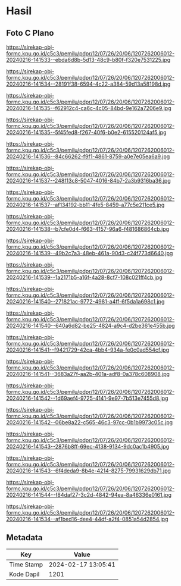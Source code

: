 # Hasil

## Foto C Plano

https://sirekap-obj-formc.kpu.go.id/c5c3/pemilu/pdpr/12/07/26/20/06/1207262006012-20240216-141533--ebda6d8b-5d13-48c9-b80f-f320e7531225.jpg

https://sirekap-obj-formc.kpu.go.id/c5c3/pemilu/pdpr/12/07/26/20/06/1207262006012-20240216-141534--28191f38-6594-4c22-a384-59d13a58198d.jpg

https://sirekap-obj-formc.kpu.go.id/c5c3/pemilu/pdpr/12/07/26/20/06/1207262006012-20240216-141535--f62912c4-ca6c-4c05-84bd-9e162a7206e9.jpg

https://sirekap-obj-formc.kpu.go.id/c5c3/pemilu/pdpr/12/07/26/20/06/1207262006012-20240216-141535--5f45fed8-f267-40f6-b0e2-615520124af5.jpg

https://sirekap-obj-formc.kpu.go.id/c5c3/pemilu/pdpr/12/07/26/20/06/1207262006012-20240216-141536--84c66262-f9f1-4861-8759-a0e7e05ea6a9.jpg

https://sirekap-obj-formc.kpu.go.id/c5c3/pemilu/pdpr/12/07/26/20/06/1207262006012-20240216-141537--248f13c8-5047-4016-84b7-2a3b9316ba36.jpg

https://sirekap-obj-formc.kpu.go.id/c5c3/pemilu/pdpr/12/07/26/20/06/1207262006012-20240216-141537--af134192-bb11-4fe5-8459-a77c5e211ce5.jpg

https://sirekap-obj-formc.kpu.go.id/c5c3/pemilu/pdpr/12/07/26/20/06/1207262006012-20240216-141538--b7cfe0d4-f663-4157-96a6-f481686864cb.jpg

https://sirekap-obj-formc.kpu.go.id/c5c3/pemilu/pdpr/12/07/26/20/06/1207262006012-20240216-141539--49b2c7a3-48eb-461a-90d3-c24f773d6640.jpg

https://sirekap-obj-formc.kpu.go.id/c5c3/pemilu/pdpr/12/07/26/20/06/1207262006012-20240216-141539--1a2171b5-a16f-4a28-8cf7-108c021ff4cb.jpg

https://sirekap-obj-formc.kpu.go.id/c5c3/pemilu/pdpr/12/07/26/20/06/1207262006012-20240216-141540--271821ac-9772-4981-a4ff-6f5da1a698c1.jpg

https://sirekap-obj-formc.kpu.go.id/c5c3/pemilu/pdpr/12/07/26/20/06/1207262006012-20240216-141540--640a6d82-be25-4824-a9c4-d2be361e455b.jpg

https://sirekap-obj-formc.kpu.go.id/c5c3/pemilu/pdpr/12/07/26/20/06/1207262006012-20240216-141541--f9421729-42ca-4bb4-934a-fe0c0ad554cf.jpg

https://sirekap-obj-formc.kpu.go.id/c5c3/pemilu/pdpr/12/07/26/20/06/1207262006012-20240216-141541--3683a27f-aa2b-401a-adf8-0a378c608908.jpg

https://sirekap-obj-formc.kpu.go.id/c5c3/pemilu/pdpr/12/07/26/20/06/1207262006012-20240216-141542--1d69aef4-9725-4141-9e97-7b513e7455d8.jpg

https://sirekap-obj-formc.kpu.go.id/c5c3/pemilu/pdpr/12/07/26/20/06/1207262006012-20240216-141542--06be8a22-c565-46c3-97cc-0b1b9973c05c.jpg

https://sirekap-obj-formc.kpu.go.id/c5c3/pemilu/pdpr/12/07/26/20/06/1207262006012-20240216-141543--2876b8ff-69ec-4138-9134-9dc0ac1b4905.jpg

https://sirekap-obj-formc.kpu.go.id/c5c3/pemilu/pdpr/12/07/26/20/06/1207262006012-20240216-141543--6f4deda9-8b4e-4214-8275-79931629db71.jpg

https://sirekap-obj-formc.kpu.go.id/c5c3/pemilu/pdpr/12/07/26/20/06/1207262006012-20240216-141544--f84daf27-3c2d-4842-94ea-8a46336e0161.jpg

https://sirekap-obj-formc.kpu.go.id/c5c3/pemilu/pdpr/12/07/26/20/06/1207262006012-20240216-141534--af1bed16-dee4-44df-a2f4-0851a54d2854.jpg


## Metadata

| Key        | Value               |
| ---------- | ------------------- |
| Time Stamp | 2024-02-17 13:05:41 |
| Kode Dapil | 1201                |




